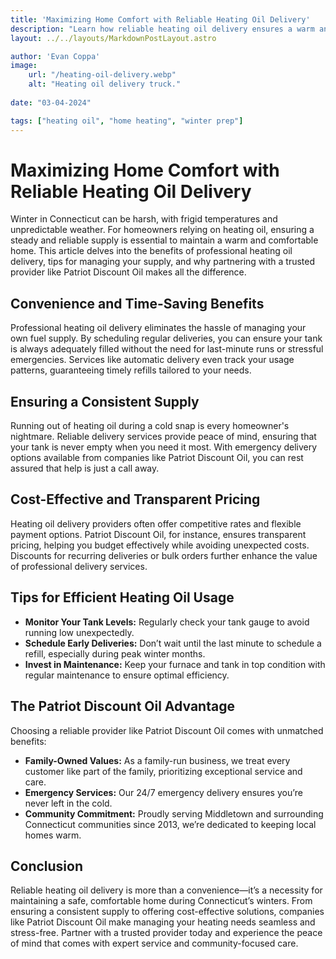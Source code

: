 ```yaml
---
title: 'Maximizing Home Comfort with Reliable Heating Oil Delivery'
description: "Learn how reliable heating oil delivery ensures a warm and comfortable home all winter long. Discover the benefits of professional delivery services, including convenience, consistent supply, and peace of mind. Explore tips for scheduling deliveries, understanding your usage, and why choosing a trusted provider like Patriot Discount Oil makes all the difference."
layout: ../../layouts/MarkdownPostLayout.astro

author: 'Evan Coppa'
image:
    url: "/heating-oil-delivery.webp"
    alt: "Heating oil delivery truck."
    
date: "03-04-2024"

tags: ["heating oil", "home heating", "winter prep"]
---
```


# **Maximizing Home Comfort with Reliable Heating Oil Delivery**

Winter in Connecticut can be harsh, with frigid temperatures and unpredictable weather. For homeowners relying on heating oil, ensuring a steady and reliable supply is essential to maintain a warm and comfortable home. This article delves into the benefits of professional heating oil delivery, tips for managing your supply, and why partnering with a trusted provider like Patriot Discount Oil makes all the difference.

## **Convenience and Time-Saving Benefits**

Professional heating oil delivery eliminates the hassle of managing your own fuel supply. By scheduling regular deliveries, you can ensure your tank is always adequately filled without the need for last-minute runs or stressful emergencies. Services like automatic delivery even track your usage patterns, guaranteeing timely refills tailored to your needs.

## **Ensuring a Consistent Supply**

Running out of heating oil during a cold snap is every homeowner's nightmare. Reliable delivery services provide peace of mind, ensuring that your tank is never empty when you need it most. With emergency delivery options available from companies like Patriot Discount Oil, you can rest assured that help is just a call away.

## **Cost-Effective and Transparent Pricing**

Heating oil delivery providers often offer competitive rates and flexible payment options. Patriot Discount Oil, for instance, ensures transparent pricing, helping you budget effectively while avoiding unexpected costs. Discounts for recurring deliveries or bulk orders further enhance the value of professional delivery services.

## **Tips for Efficient Heating Oil Usage**

- **Monitor Your Tank Levels:** Regularly check your tank gauge to avoid running low unexpectedly.
- **Schedule Early Deliveries:** Don’t wait until the last minute to schedule a refill, especially during peak winter months.
- **Invest in Maintenance:** Keep your furnace and tank in top condition with regular maintenance to ensure optimal efficiency.

## **The Patriot Discount Oil Advantage**

Choosing a reliable provider like Patriot Discount Oil comes with unmatched benefits:

- **Family-Owned Values:** As a family-run business, we treat every customer like part of the family, prioritizing exceptional service and care.
- **Emergency Services:** Our 24/7 emergency delivery ensures you’re never left in the cold.
- **Community Commitment:** Proudly serving Middletown and surrounding Connecticut communities since 2013, we’re dedicated to keeping local homes warm.

## **Conclusion**

Reliable heating oil delivery is more than a convenience—it’s a necessity for maintaining a safe, comfortable home during Connecticut’s winters. From ensuring a consistent supply to offering cost-effective solutions, companies like Patriot Discount Oil make managing your heating needs seamless and stress-free. Partner with a trusted provider today and experience the peace of mind that comes with expert service and community-focused care.
